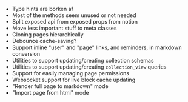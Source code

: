 * Type hints are borken af
* Most of the methods seem unused or not needed
* Split exposed api from exposed props from notion
* Move less important stuff to meta classes
* Cloning pages hierarchically
* Debounce cache-saving?
* Support inline "user" and "page" links, and reminders, in markdown conversion
* Utilities to support updating/creating collection schemas
* Utilities to support updating/creating `collection_view` queries
* Support for easily managing page permissions
* Websocket support for live block cache updating
* "Render full page to markdown" mode
* "Import page from html" mode
